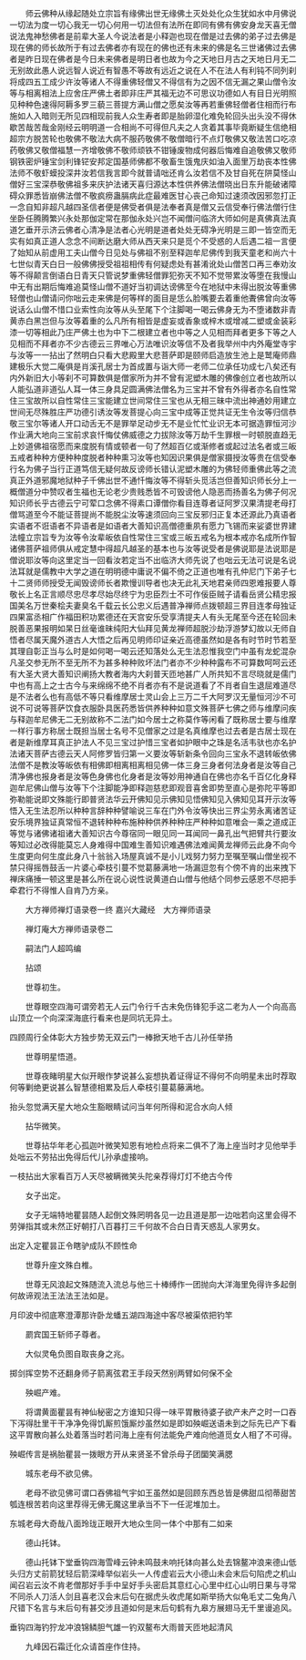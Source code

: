 <!-- { "loadSidebar": true } -->
　　师云佛种从缘起随处立宗旨有缘佛出世无缘佛土灭处处化众生犹如水中月佛说一切法为度一切心我无一切心何用一切法但有法所在即同有佛有佛安身龙天喜无僧说法鬼神愁佛者是前辈大圣人今说法者是小释迦也现在僧是过去佛的弟子过去佛是现在佛的师长故所于有过去佛者亦有现在的佛也还有未来的佛是名三世诸佛过去佛者是昨日现在佛者是今日未来佛者是明日者也故为今之天地日月古之天地日月无二无别故此愚人说远智人说近有智愚不等故有远近之说在人不在法人有利钝不同列刹将成四五工成少许汝等诸人不得重佛轻僧又不得信有为之因不信无漏之果山僧令汝等与相离相法上应舍庄严佛土者即非庄严其福无边不可思议功德如人有目日光明照见种种色速得阿耨多罗三藐三菩提方满山僧之愿矣汝等再若重佛轻僧者住相而行布施如人入暗则无所见四相现前我人众生寿者即是胎卵湿化难免轮回头出头没不得休歇苦哉苦哉金刚经云明明道一合相尚不可得但凡夫之人贪着其事毕竟断疑生信绝相超宗方脱苦轮也敬佛不敬法大病不服药敬佛不敬僧暗行不点灯敬佛又敬法苦口吃凉药敬佛又敬僧福慧一齐增敬佛不敬师顽铁不钳锤废物成何器后悔难自追敬佛又敬师钢铁密炉锤宝剑利锋铓安邦定国基师佛都不敬畜生饿鬼庆如油入面里万劫丧本性佛法师不敬虾蟆投深井汝若信我言即今就普请咄还肯么汝若信不及甘自死在阱莫怪山僧好三宝深恭敬佛祖多来庆护法诸天喜归源达本性供养佛法僧晓出日东升能破诸障碍众罪悉皆崩佛法僧不敬疯痨蛊膈病此症最难医甘心丧己命知过速须改因邪忽打正一念自知非超凡越四圣信者便是佛受者俱是法奉者真是僧又云信受奉行佛法僧行住坐卧任腾腾繁兴永处那伽定常在那伽永处兴岂不闻僧问临济大师如何是真佛真法真道乞垂开示济云佛者心清净是法者心光明是道者处处无碍净光明是三即一皆空而无实有如真正道人念念不间断达磨大师从西天来只是觅个不受惑的人后遇二祖一言便了始知从前虚用工夫山僧今日见处与佛祖不别至释迦牟尼佛传到我天童老和尚六十七世似青天白日一般佛佛授受祖祖相传有何疑虑处有甚淆讹处山僧苦口再三奉劝汝等不得颠言倒语白日青天只管说梦重佛轻僧罪犯弥天不知不觉带累汝等堕在我慢山中无有出期后悔难追莫怪山僧不道好当初调达谤佛至今在地狱中未得出脱汝等重佛轻僧也山僧请问你咄云走来佛是何等样的面目是恁么脸嘴要去着重他聻佛曾向汝等说话么山僧不惜口业索性向汝等从头至尾下个注脚喝一喝云佛身无为不堕诸数非青黄赤白黑岂但与汝等着重的么凡所有相皆是虚妄或香象或梓木或增减二塑或金装彩漆一切等相此乃庄严佛土也为中下二根建立者也中等之人见相而拜者更多下等之人见相而不拜者亦不少古德云三界唯心万法唯识汝等信不及者我举州中内外庵堂寺宇与汝等一一拈出了然明白只看大悲殿里大悲菩萨即是颐师启造放生池上是鹫庵师鼎建极乐大觉二庵俱是肖溪孔居士为首成置与诣大师一老师二位承任功成七八矣还有内外新旧大小等刹不可算数俱是僧家所为并不曾有泥塑木雕的佛像创立者也故所以人能弘道非道弘人耳一体三身具足圆满佛法僧名为三宝并不曾有外得者亦名自性常住三宝故所以自性常住三宝能建立世间常住三宝也从无相三昧中流出神通妙用建立世间无尽殊胜庄严功德引诱汝等发菩提心向三宝中成等正觉共证无生令汝等归信恭敬三宝尔等诸人开口动舌无不是罪举足动步无不是业忙忙业识无本可据造罪恒河沙作业满大地向三宝前求哀忏悔仗佛威德之力拔除汝等万劫千生罪根一时顿脱直趋无上妙道佛祖宿愿而来度脱有情或顿者一句了然超百亿或渐修者或起过法名者或三皈五戒者种种方便种种度脱者种种熏习汝等也知因识果俱是僧家摄授汝等贵在信受奉行名为佛子当行正道笃信无疑何故反谤师长错认泥塑木雕的为佛轻师重佛此等之流真正外道邪魔地狱种子千佛出世不通忏悔汝等不得斩头觅活岂但善知识师长分上一概僧道分中赞叹者生福也无论老少贵贱悉皆不可毁谤他人隐恶而扬善名为佛子何况知识师长乎古德云宁可荤口念佛不得素口谭僧你看目连尊者证阿罗汉果清提老母打僧骂道至今不能证菩提尚不能脱尘汝等速须回向三宝反邪归正复本还源此乃真语者实语者不诳语者不异语者是如语者大善知识高僧德重夙有愿力飞锡而来娑婆世界建法幢立宗旨专为汝等令汝辈皈依自性常住三宝或三皈五戒名为根本戒亦名成所作智诸佛菩萨祖师俱从戒定慧中得超凡越圣的基本也与汝等说受者是佛说耶是法说耶是僧说耶汝等向这里定当一回看汝若定当不出临济大师先说了也咄云无法可说是名说法耳就是儒教中大学之道在明明德中庸说不偏不倚之正道也唯有孔仲尼门下弟子七十二贤师师授受无闻毁谤师长者欺慢训导者也决无此礼天地君亲师四恩难报要人尊敬长上名正言顺尽忠尽孝尽始尽终宁为忠臣烈士不可作佞臣贼子请看岳贤公精忠报国美名万世秦桧夫妻臭名千载云长公忠义后遇普净禅师点拨顿超三界目连孝母独证四果富丞相广作福田积功累德还在天宫安乐受享清提夫人有头无尾至今还在轮回未脱善恶果报明如杲日丝毫谁昧纯阳大仙拜见黄龙禅师超脱沙劫浮游梦幻故以无师自悟者尽属天魔外道古人大悟之后再见明师印证亲近高德虽然如是各有时节时节若至其理自彰正当与么时是如何喝一喝云还知落处么无生法忍惟我空门中虽有龙蛇混杂凡圣交参无所不至无所不为甚多种种败坏法门者亦不少种种露布不可算数呵呵云还有大圣大贤大善知识阐扬大教者海内大刹普天匝地甚广人所共知不言尽晓就是儒门中也有高上之士古今与来绵绵不绝不肖者亦有不是说道看了不肖者自生退屈难道尽是不法者么也有高低不等只看维摩居士灵山会上三万二千大阿罗汉无量恒河沙不可说不可说等菩萨饮食衣服卧具医药悉皆供养种种如意文殊菩萨七佛之师与维摩问疾与释迦牟尼佛无二无别故称不二法门如今居士之称莫作等闲看了既称居士要与维摩一样行事方称居士既担当居士名号不见僧家之过是名真维摩也过去者是古居士现在者是新维摩耳真正护法人不见三宝过护惜三宝者如护眼中之珠是名活韦驮也亦名护法诸天菩萨古德云天人阿修罗皆归第一义要汝等斩新条令回向三宝永不退转皈依佛法僧不是教汝等皈依有相佛即相离相离相见佛一体三身三身者何法身者是汝等自己清净佛也报身者是汝等色身佛也化身者是汝等妙用神通自在佛也亦名千百亿化身释迦牟尼佛山僧与汝等下个注脚能净即释迦慈悲即观音喜舍即势至直心是弥陀平等即弥勒能说即文殊能行即普贤法华云开佛知见示佛知见悟佛知见入佛知见耳开示汝等悟入无生法忍所以种种言辞种种譬喻说三车在门外令汝等快出三界尘劳永离诸苦证安乐境界独证真常恒不退转种种布施种种供养种种庄严种种如意唯会一乘之道成正等觉与诸佛诸祖诸大善知识古今尊宿同一眼见同一耳闻同一鼻孔出气把臂共行要汝等知过必改得能莫忘人身难得中国难生善知识难遇佛法难闻黄龙禅师云此身不向今生度更向何生度此身八十翁翁入场屋真诚不是小儿戏努力努力至嘱至嘱山僧坐视不禁只得摇唇鼓舌一片婆心牵枝引蔓不觉葛藤满地一场漏逗忽有个傍不肯的出来拽下禅床痛捶一顿这里是甚么所在说心说性说黄道白山僧与他结个同参云感恩不尽把手牵君行不得惟人自肯乃方亲。

　　大方禅师禅灯语录卷一终
嘉兴大藏经　大方禅师语录


　　禅灯庵大方禅师语录卷二

　　嗣法门人超鸣编

　　拈颂

　　世尊初生。

　　世尊眼空四海可谓旁若无人云门令行千古未免伤锋犯手这二老为人一个向高高山顶立一个向深深海底行看来也是同坑无异土。

四顾周行全体彰大方独步势无双云门一棒掀天地千古儿孙任举扬

　　世尊明星悟道。

　　世尊夜睹明星大似开眼作梦说甚么妄想执着证得证不得何不向明星未出时荐取何等剿绝更说甚么智慧德相累及后人牵枝引蔓葛藤满地。

抬头忽觉满天星大地众生豁眼睛试问当年何所得和泥合水向人倾

　　拈华微笑。

　　世尊拈华年老心孤迦叶微笑知恩有地检点将来二俱不了海上座当时才见他举手处咄云不劳拈出免得后代儿孙承虚接响。

一枝拈出大家看百万人天尽被瞒微笑头陀亲荐得灯灯不绝古今传

　　女子出定。

　　女子无端特地瞿昙随人起倒文殊罔明各见一边且道是那一边咄若向这里会得不劳弹指其或未然正好朝打八百暮打三千何故不合白日青天惑乱人家男女。

出定入定瞿昙正令瞎驴成队不顾性命

　　世尊升座文殊白椎。

　　世尊无风浪起文殊随流入流总与他三十棒缚作一团抛向大洋海里免得许多起倒何故谛观法王法法王法如是。

月印波中彻底寒澄潭那许卧龙蟠五湖四海途中客尽被渠侬把钓竿

　　罽宾国王斩师子尊者。

　　大似灵龟负图自取丧身之兆。

掷剑挥空势不还翻身师子箭离弦君王手段天然别两臂如何保不全

　　殃崛产难。

　　将谓黄面瞿昙有神仙秘密之方谁知只得一味平胃散待婆子欲产未产之时一口吞下泻得肚里干干净净免得饥厮煎饿厮炒虽然如是即如殃崛送语未到之际先已产下看这平胃散向甚么处着落当时若问海上座有何法能免产难向他道觅女人相了不可得。

殃崛传言是祸胎瞿昙一拨眼方开从来贤圣不曾杀母子团圞笑满腮

　　城东老母不欲见佛。

　　老母不欲见佛可谓口吞佛祖气宇如王虽然如是回顾东西总皆是佛甜瓜彻蒂甜苦瓠连根苦若向这里荐得无佛无魔这里承当不下一任泥堆加土。

东城老母大奇哉八面玲珑正眼开大地众生同一体个中那有二如来

　　德山托钵。

　　德山托钵下堂垂钩四海雪峰云钟未鸣鼓未响托钵向甚么处去锦鳌冲浪来德山低头归方丈前箭犹轻后箭深峰举似岩头一人传虚岩云大小德山未会末后句陷虎之机山闻召岩云汝不肯老僧那好手手中呈好手头密启其意红心心里中红心山明日果与寻常不同杀人刀活人剑且喜老汉会末后句在据虎头收虎尾如斯举扬大似龟毛丈二兔角八尺错下名言与末后句有甚交涉且道如何是末后句鹤有九皋方展翅马无千里谩追风。

垂钩四海钓狞龙冲浪锦鳞胆气雄一钓双鳌布大雨普天匝地起清风

　　九峰因石霜迁化众请首座作住持。

